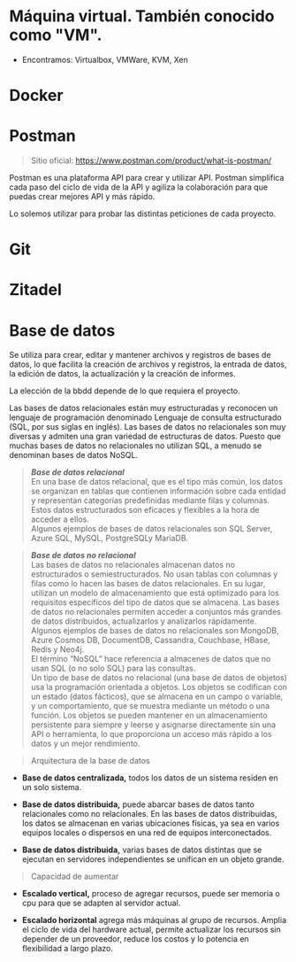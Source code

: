# Máquina virtual. También conocido como "VM".

- Encontramos: Virtualbox, VMWare, KVM, Xen

# Docker

# Postman

> Sitio oficial: https://www.postman.com/product/what-is-postman/ 

Postman es una plataforma API para crear y utilizar API. Postman simplifica cada paso del ciclo de vida de la API y agiliza la colaboración para que puedas crear mejores API y más rápido.

Lo solemos utilizar para probar las distintas peticiones de cada proyecto.

# Git

# Zitadel

# Base de datos
Se utiliza para crear, editar y mantener archivos y registros de bases de datos, lo que facilita la creación de archivos y registros, la entrada de datos, la edición de datos, la actualización y la creación de informes.

La elección de la bbdd depende de lo que requiera el proyecto.

Las bases de datos relacionales están muy estructuradas y reconocen un lenguaje de programación denominado Lenguaje de consulta estructurado (SQL, por sus siglas en inglés). Las bases de datos no relacionales son muy diversas y admiten una gran variedad de estructuras de datos. Puesto que muchas bases de datos no relacionales no utilizan SQL, a menudo se denominan bases de datos NoSQL.

> ***Base de datos relacional***\
En una base de datos relacional, que es el tipo más común, los datos se organizan en tablas que contienen información sobre cada entidad y representan categorías predefinidas mediante filas y columnas. Estos datos estructurados son eficaces y flexibles a la hora de acceder a ellos.\
Algunos ejemplos de bases de datos relacionales son SQL Server, Azure SQL, MySQL, PostgreSQLy MariaDB.

> ***Base de datos no relacional***\
Las bases de datos no relacionales almacenan datos no estructurados o semiestructurados. No usan tablas con columnas y filas como lo hacen las bases de datos relacionales. En su lugar, utilizan un modelo de almacenamiento que está optimizado para los requisitos específicos del tipo de datos que se almacena. Las bases de datos no relacionales permiten acceder a conjuntos más grandes de datos distribuidos, actualizarlos y analizarlos rápidamente.\
Algunos ejemplos de bases de datos no relacionales son MongoDB, Azure Cosmos DB, DocumentDB, Cassandra, Couchbase, HBase, Redis y Neo4j.\
El término “NoSQL” hace referencia a almacenes de datos que no usan SQL (o no solo SQL) para las consultas.\
Un tipo de base de datos no relacional (una base de datos de objetos) usa la programación orientada a objetos. Los objetos se codifican con un estado (datos fácticos), que se almacena en un campo o variable, y un comportamiento, que se muestra mediante un método o una función. Los objetos se pueden mantener en un almacenamiento persistente para siempre y leerse y asignarse directamente sin una API o herramienta, lo que proporciona un acceso más rápido a los datos y un mejor rendimiento.

> Arquitectura de la base de datos

- **Base de datos centralizada,** todos los datos de un sistema residen en un solo sistema.

- **Base de datos distribuida,** puede abarcar bases de datos tanto relacionales como no relacionales. En las bases de datos distribuidas, los datos se almacenan en varias ubicaciones físicas, ya sea en varios equipos locales o dispersos en una red de equipos interconectados.
  
- **Base de datos distribuida,** varias bases de datos distintas que se ejecutan en servidores independientes se unifican en un objeto grande.

> Capacidad de aumentar

- **Escalado vertical,** proceso de agregar recursos, puede ser memoria o cpu para que se adapten al servidor actual.

- **Escalado horizontal** agrega más máquinas al grupo de recursos. Amplia el ciclo de vida del hardware actual, permite actualizar los recursos sin depender de un proveedor, reduce los costos y lo potencia en flexibilidad a largo plazo.